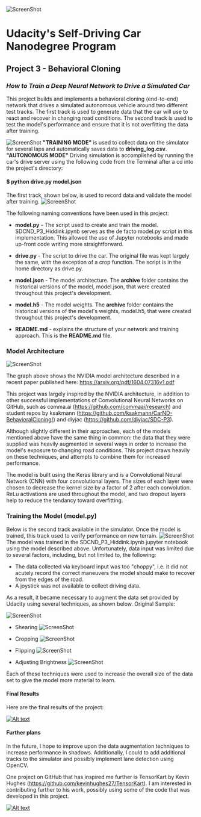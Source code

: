 ![ScreenShot](images/loading_screen.png)
# Udacity's Self-Driving Car Nanodegree Program
## Project 3 - Behavioral Cloning
### _How to Train a Deep Neural Network to Drive a Simulated Car_ 
This project builds and implements a behavioral cloning (end-to-end) network that drives a simulated autonomous vehicle around two different test tracks. The first track is used to generate data that the car will use to react and recover in changing road conditions. The second track is used to test the model's performance and ensure that it is not overfitting the data after training.

![ScreenShot](images/main_menu.png)
**"TRAINING MODE"** is used to collect data on the simulator for several laps and automatically saves data to **driving_log.csv**.
**"AUTONOMOUS MODE"** Driving simulation is accomplished by running the car's drive server using the following code from the Terminal after a cd into the project's directory:

#### $ python drive.py model.json

The first track, shown below, is used to record data and validate the model after training.
![ScreenShot](images/first_track.png)

The following naming conventions have been used in this project:

+ **model.py** - The script used to create and train the model. SDCND_P3_Hiddink.ipynb serves as the de facto model.py script in this implementation. This allowed the use of Jupyter notebooks and made up-front code writing more straightforward.

+ **drive.py** - The script to drive the car. The original file was kept largely the same, with the exception of a crop function. The script is in the home directory as drive.py.

+ **model.json** - The model architecture. The **archive** folder contains the historical versions of the model, model.json, that were created throughout this project's development.

+ **model.h5** - The model weights. The **archive** folder contains the historical versions of the model's weights, model.h5, that were created throughout this project's development.

+ **README.md** - explains the structure of your network and training approach. This is the **README.md** file.

### Model Architecture

![ScreenShot](images/model_architecture.png)

The graph above shows the NVIDIA model architecture described in a recent paper published here: https://arxiv.org/pdf/1604.07316v1.pdf 

This project was largely inspired by the NVIDIA architecture, in addition to other successful implementations of Convolutional Neural Networks on GitHub, such as comma.ai (https://github.com/commaai/research) and student repos by ksakmann (https://github.com/ksakmann/CarND-BehavioralCloning/) and diyjac (https://github.com/diyjac/SDC-P3). 

Although slightly different in their approaches, each of the models mentioned above have the same thing in common: the data that they were supplied was heavily augmented in several ways in order to increase the model's exposure to changing road conditions. This project draws heavily on these techniques, and attempts to combine them for increased performance.

The model is built using the Keras library and is a Convolutional Neural Network (CNN) with four convolutional layers. The sizes of each layer were chosen to decrease the kernel size by a factor of 2 after each convolution. ReLu activations are used throughout the model, and two dropout layers help to reduce the tendancy toward overfitting.

### Training the Model (model.py)

Below is the second track available in the simulator. Once the model is trained, this track used to verify performance on new terrain.
![ScreenShot](images/second_track.png)
The model was trained in the SDCND_P3_Hiddink.ipynb jupyter notebook using the model described above. Unfortunately, data input was limited due to several factors, including, but not limited to, the following:
+ The data collected via keyboard input was too "choppy", i.e. it did not acutely record the correct maneuvers the model should make to recover from the edges of the road.
+ A joystick was not available to collect driving data.

As a result, it became necessary to augment the data set provided by Udacity using several techniques, as shown below.
Original Sample:

![ScreenShot](images/sample_feature.jpg)

+ Shearing
![ScreenShot](images/random_shear.jpg)

+ Cropping
![ScreenShot](images/random_crop.jpg)

+ Flipping
![ScreenShot](images/random_flip.jpg)

+ Adjusting Brightness 
![ScreenShot](images/random_brightness.jpg)

Each of these techniques were used to increase the overall size of the data set to give the model more material to learn.

#### Final Results
Here are the final results of the project:

[![Alt text](https://img.youtube.com/vi/kuUtfNDPWpY/0.jpg)](https://www.youtube.com/watch?v=kuUtfNDPWpY)

#### Further plans
In the future, I hope to improve upon the data augmentation techniques to increase performance in shadows. Additionally, I could to add additional tracks to the simulator and possibly implement lane detection using OpenCV. 

One project on GitHub that has inspired me further is TensorKart by Kevin Hughes (https://github.com/kevinhughes27/TensorKart). I am interested in contributing further to his work, possibly using some of the code that was developed in this project.

[![Alt text](https://img.youtube.com/vi/vrccd3yeXnc/0.jpg)](https://www.youtube.com/watch?v=vrccd3yeXnc)
